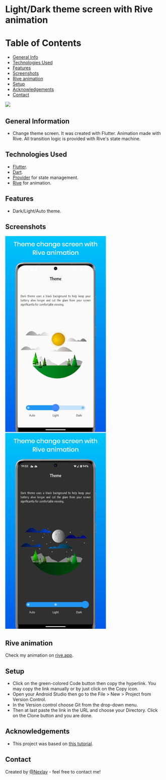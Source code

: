 # Light/Dark theme screen with Rive animation

# Table of Contents
* [General Info](#general-information)
* [Technologies Used](#technologies-used)
* [Features](#features)
* [Screenshots](#screenshots)
* [Rive animation](#rive-animation)
* [Setup](#setup)
* [Acknowledgements](#acknowledgements)
* [Contact](#contact)
<!-- * [License](#license) -->


![](https://github.com/day_night_theme_animation/appgif.gif)


## General Information
- Change theme screen. It was created with Flutter. Animation made with Rive. All transition logic is provided with Rive's state machine.



## Technologies Used
- [Flutter](https://flutter.dev/?gclid=Cj0KCQjw1vSZBhDuARIsAKZlijRtxpWm4-4uONVZWImtjAFWLuNh3qXvWyRedL89vchIklx13I7zROwaAjR1EALw_wcB&gclsrc=aw.ds).
- [Dart](https://dart.dev/).
- [Provider](https://pub.dev/packages/provider) for state management.
- [Rive](https://rive.app/) for animation.



## Features
- Dark/Light/Auto theme.


## Screenshots
<img src="assets/git/light.png" width="320" height="620"/> <img src="assets/git/dark.png" width="320" height="620"/>



## Rive animation
Check my animation on [rive.app](https://rive.app/community/3338-7002-lightdark-theme).


## Setup
- Click on the green-colored Code button then copy the hyperlink. You may copy the link manually or by just click on the Copy icon.
- Open your Android Studio then go to the File > New > Project from Version Control.
- In the Version control choose Git from the drop-down menu.
- Then at last paste the link in the URL and choose your Directory. Click on the Clone button and you are done.



## Acknowledgements
- This project was based on [this tutorial](https://help.rive.app/).


## Contact
Created by [@Nexlay](https://twitter.com/Nexlay/) - feel free to contact me!





